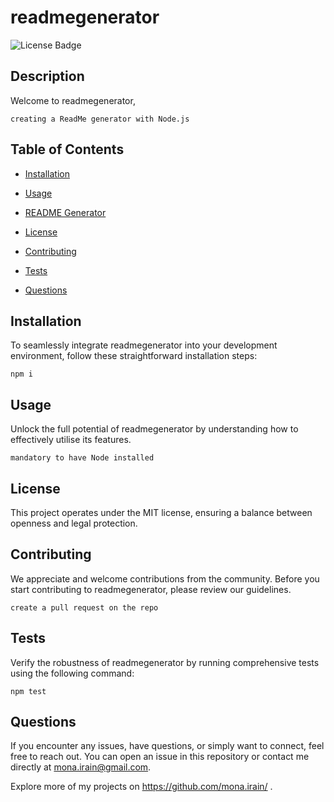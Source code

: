 # readmegenerator
![License Badge](https://img.shields.io/badge/license-MIT-blue.svg)

## Description
Welcome to readmegenerator, 

```
creating a ReadMe generator with Node.js
```

## Table of Contents
* [Installation](#installation)
* [Usage](#usage)
* [README Generator](README-gen.md) 
* [License](#license)

* [Contributing](#contributing)
* [Tests](#tests)
* [Questions](#questions)

## Installation
To seamlessly integrate readmegenerator into your development environment, follow these straightforward installation steps:

```
npm i
```

## Usage
Unlock the full potential of readmegenerator by understanding how to effectively utilise its features. 

```
mandatory to have Node installed
```

## License
This project operates under the MIT license, ensuring a balance between openness and legal protection.

## Contributing
We appreciate and welcome contributions from the community. Before you start contributing to readmegenerator, please review our guidelines.

```
create a pull request on the repo
```

## Tests
Verify the robustness of readmegenerator by running comprehensive tests using the following command:

```
npm test
```

## Questions
If you encounter any issues, have questions, or simply want to connect, feel free to reach out. You can open an issue in this repository or contact me directly at mona.irain@gmail.com.

Explore more of my projects on https://github.com/mona.irain/ .
